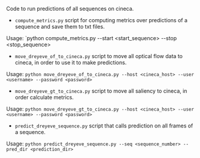 Code to run predictions of all sequences on cineca.
* `compute_metrics.py` script for computing metrics over predictions of a sequence
and save them to txt files.

Usage: `python compute_metrics.py --start <start_sequence> --stop <stop_sequence>

* `move_dreyeve_of_to_cineca.py` script to move all optical flow data
to cineca, in order to use it to make predictions.

Usage: `python move_dreyeve_of_to_cineca.py --host <cineca_host> --user <username> --password <password>`

* `move_dreyeve_gt_to_cineca.py` script to move all saliency
to cineca, in order calculate metrics.

Usage: `python move_dreyeve_gt_to_cineca.py --host <cineca_host> --user <username> --password <password>`


* `predict_dreyeve_sequence.py` script that calls prediction on all frames of a sequence.

Usage: `python predict_dreyeve_sequence.py --seq <sequence_number> --pred_dir <prediction_dir>`